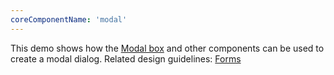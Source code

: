 ```yaml
---
coreComponentName: 'modal'
---
```

This demo shows how the [Modal box](/documentation/core/components/modalbox) and other components can be used to create a modal dialog. Related design guidelines: [Forms](/design-guidelines/usage-and-behavior/modal)
